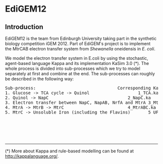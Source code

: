 EdiGEM12
========

Introduction
------------
EdiGEM12 is the team from Edinburgh University taking part in the synthetic biology competition iGEM 2012. Part of EdiGEM's project is to implement the MtrCAB electron transfer system from *Shewanella* oneidensis in *E. coli*.

We model the electron transfer system in E.coli by using the stochastic, agent-based language Kappa and its implementation KaSim 3.0 (*). The whole process is divided into sub-processes which we try to model separately at first and combine at the end. The sub-processes can roughly be described in the following way:

<pre>
Sub-process:								Corresponding Kappa File: 
1. Glucose -> TCA cycle -> Quinol					1_TCA.ka 
2. Quinol -> NapC								2_NapC.ka 
3. Electron transfer between NapC, NapAB, NrfA and MtrA	3_MtrA.ka 
4. MtrA -> MtrB -> MtrC							4_MtrABC.ka 
5. MtrC -> Unsoluble Iron (including the Flavins)		5_UFe.ka
</pre>

<br/><br/><br/><br/>
- - -
(*) More about Kappa and rule-based modelling can be found at http://kappalanguage.org/.
